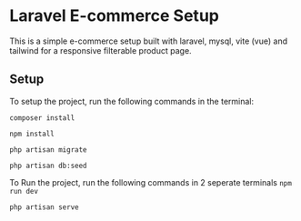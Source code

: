 # Laravel E-commerce Setup

This is a simple e-commerce setup built with laravel, mysql, vite (vue) and tailwind for a responsive filterable product page.

## Setup

To setup the project, run the following commands in the terminal:

```composer install```

```npm install```

```php artisan migrate```

```php artisan db:seed```



To Run the project, run the following commands in 2 seperate terminals
```npm run dev```

```php artisan serve```
